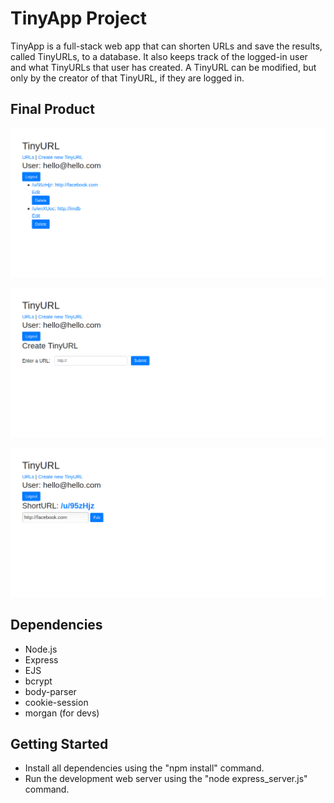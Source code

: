 # TinyApp Project

TinyApp is a full-stack web app that can shorten URLs and save the results, called TinyURLs, to a database. It also keeps track of the logged-in user and what TinyURLs that user has created. A TinyURL can be modified, but only by the creator of that TinyURL, if they are logged in.

## Final Product

!["The main page, displaying two shortened links"](https://github.com/thomas-boyer/tiny-app/blob/master/docs/urls_index.png)

!["Creating a new link"](https://github.com/thomas-boyer/tiny-app/blob/master/docs/new_url.png)

!["Editing a TinyURL"](https://github.com/thomas-boyer/tiny-app/blob/master/docs/edit_url.png)

## Dependencies

- Node.js
- Express
- EJS
- bcrypt
- body-parser
- cookie-session
- morgan (for devs)

## Getting Started

- Install all dependencies using the "npm install" command.
- Run the development web server using the "node express_server.js" command.